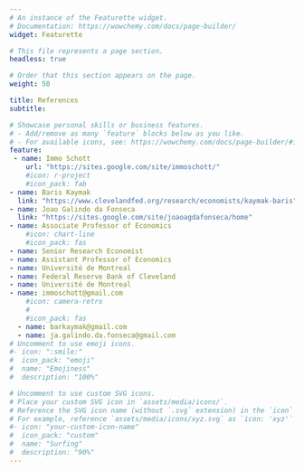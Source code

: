 ```yaml
---
# An instance of the Featurette widget.
# Documentation: https://wowchemy.com/docs/page-builder/
widget: Featurette

# This file represents a page section.
headless: true

# Order that this section appears on the page.
weight: 50

title: References
subtitle:

# Showcase personal skills or business features.
# - Add/remove as many `feature` blocks below as you like.
# - For available icons, see: https://wowchemy.com/docs/page-builder/#icons
feature:
 - name: Immo Schott
    url: "https://sites.google.com/site/immoschott/"
    #icon: r-project
    #icon_pack: fab
- name: Baris Kaymak
  link: "https://www.clevelandfed.org/research/economists/kaymak-baris"
- name: Joao Galindo da Fonseca
  link: "https://sites.google.com/site/joaoagdafonseca/home"
- name: Associate Professor of Economics
    #icon: chart-line
    #icon_pack: fas
- name: Senior Research Economist
- name: Assistant Professor of Economics
- name: Université de Montreal
- name: Federal Reserve Bank of Cleveland
- name: Université de Montreal
- name: immoschott@gmail.com
    #icon: camera-retro
    #
    #icon_pack: fas
  - name: barkaymak@gmail.com
  - name: ja.galindo.da.fonseca@gmail.com
# Uncomment to use emoji icons.
#- icon: ":smile:"
#  icon_pack: "emoji"
#  name: "Emojiness"
#  description: "100%"

# Uncomment to use custom SVG icons.
# Place your custom SVG icon in `assets/media/icons/`.
# Reference the SVG icon name (without `.svg` extension) in the `icon` field.
# For example, reference `assets/media/icons/xyz.svg` as `icon: 'xyz'`
#- icon: "your-custom-icon-name"
#  icon_pack: "custom"
#  name: "Surfing"
#  description: "90%"
---
```

